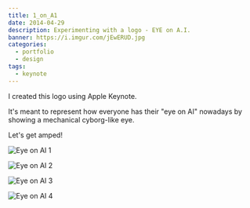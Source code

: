 ```yaml
---
title: 1_on_A1
date: 2014-04-29
description: Experimenting with a logo - EYE on A.I.
banner: https://i.imgur.com/jEwERUD.jpg
categories:
  - portfolio
  - design
tags:
  - keynote
---
```


I created this logo using Apple Keynote.

It's meant to represent how everyone has their "eye on AI" nowadays by showing a mechanical cyborg-like eye.

Let's get amped!

![Eye on AI 1](https://i.imgur.com/blH4Sf2.jpg)

![Eye on AI 2](https://i.imgur.com/HsH0CCb.jpg)

![Eye on AI 3](https://i.imgur.com/UbLcKAQ.jpg)

![Eye on AI 4](https://i.imgur.com/jEwERUD.jpg)
